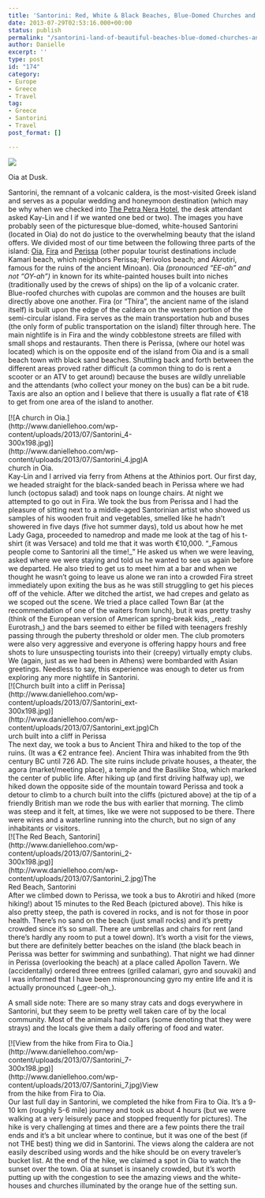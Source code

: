 ```yaml
---
title: 'Santorini: Red, White & Black Beaches, Blue-Domed Churches and Stray Animals'
date: 2013-07-29T02:53:16.000+00:00
status: publish
permalink: "/santorini-land-of-beautiful-beaches-blue-domed-churches-and-stray-animals"
author: Danielle
excerpt: ''
type: post
id: "174"
category:
- Europe
- Greece
- Travel
tag:
- Greece
- Santorini
- Travel
post_format: []

---
```

![](https://live.staticflickr.com/7422/9387556591_7bef6078c7_b.jpg)

Oia at Dusk.

Santorini, the remnant of a volcanic caldera, is the most-visited Greek island and serves as a popular wedding and honeymoon destination (which may be why when we checked into [The Petra Nera Hotel](http://www.petranerahotel.gr/), the desk attendant asked Kay-Lin and I if we wanted one bed or two). The images you have probably seen of the picturesque blue-domed, white-housed Santorini (located in Oia) do not do justice to the overwhelming beauty that the island offers. We divided most of our time between the following three parts of the island: [Oia](http://en.wikipedia.org/wiki/Oia,_Greece), [Fira](http://en.wikipedia.org/wiki/Fira) and [Perissa](http://wikitravel.org/en/Perissa) (other popular tourist destinations include Kamari beach, which neighbors Perissa; Perivolos beach; and Akrotiri, famous for the ruins of the ancient Minoan). Oia _(pronounced “EE-ah” and not “OY-ah”)_ in known for its white-painted houses built into niches (traditionally used by the crews of ships) on the lip of a volcanic crater. Blue-roofed churches with cupolas are common and the houses are built directly above one another. Fira (or “Thíra”, the ancient name of the island itself) is built upon the edge of the caldera on the western portion of the semi-circular island. Fira serves as the main transportation hub and buses (the only form of public transportation on the island) filter through here. The main nightlife is in Fira and the windy cobblestone streets are filled with small shops and restaurants. Then there is Perissa, (where our hotel was located) which is on the opposite end of the island from Oia and is a small beach town with black sand beaches. Shuttling back and forth between the different areas proved rather difficult (a common thing to do is rent a scooter or an ATV to get around) because the buses are wildly unreliable and the attendants (who collect your money on the bus) can be a bit rude. Taxis are also an option and I believe that there is usually a flat rate of €18 to get from one area of the island to another.<span style="line-height: 1.5; font-size: 0.8em;">  
</span>

<div class="wp-caption alignnone" id="attachment_193" style="width: 310px">[![A church in Oia.](http://www.daniellehoo.com/wp-content/uploads/2013/07/Santorini_4-300x198.jpg)](http://www.daniellehoo.com/wp-content/uploads/2013/07/Santorini_4.jpg)A church in Oia.

</div>Kay-Lin and I arrived via ferry from Athens at the Athinios port. Our first day, we headed straight for the black-sanded beach in Perissa where we had lunch (octopus salad) and took naps on lounge chairs. At night we attempted to go out in Fira. We took the bus from Perissa and I had the pleasure of sitting next to a middle-aged Santorinian artist who showed us samples of his wooden fruit and vegetables, smelled like he hadn’t showered in five days (five hot summer days), told us about how he met Lady Gaga, proceeded to namedrop and made me look at the tag of his t-shirt (it was Versace) and told me that it was worth €10,000. “_Famous people come to Santorini all the time!_” He asked us when we were leaving, asked where we were staying and told us he wanted to see us again before we departed. He also tried to get us to meet him at a bar and when we thought he wasn’t going to leave us alone we ran into a crowded Fira street immediately upon exiting the bus as he was still struggling to get his pieces off of the vehicle. After we ditched the artist, we had crepes and gelato as we scoped out the scene. We tried a place called Town Bar (at the recommendation of one of the waiters from lunch), but it was pretty trashy (think of the European version of American spring-break kids, _read: Eurotrash_) and the bars seemed to either be filled with teenagers freshly passing through the puberty threshold or older men. The club promoters were also very aggressive and everyone is offering happy hours and free shots to lure unsuspecting tourists into their (creepy) virtually empty clubs. We (again, just as we had been in Athens) were bombarded with Asian greetings. Needless to say, this experience was enough to deter us from exploring any more nightlife in Santorini.

<div class="wp-caption alignnone" id="attachment_195" style="width: 310px">[![Church built into a cliff in Perissa](http://www.daniellehoo.com/wp-content/uploads/2013/07/Santorini_ext-300x198.jpg)](http://www.daniellehoo.com/wp-content/uploads/2013/07/Santorini_ext.jpg)Church built into a cliff in Perissa

</div>The next day, we took a bus to Ancient Thira and hiked to the top of the ruins. (It was a €2 entrance fee). Ancient Thira was inhabited from the 9th century BC until 726 AD. The site ruins include private houses, a theater, the agora (market/meeting place), a temple and the Basilike Stoa, which marked the center of public life. After hiking up (and first driving halfway up), we hiked down the opposite side of the mountain toward Perissa and took a detour to climb to a church built into the cliffs (pictured above) at the tip of a friendly British man we rode the bus with earlier that morning. The climb was steep and it felt, at times, like we were not supposed to be there. There were wires and a waterline running into the church, but no sign of any inhabitants or visitors.

<div class="wp-caption alignnone" id="attachment_176" style="width: 310px">[![The Red Beach, Santorini](http://www.daniellehoo.com/wp-content/uploads/2013/07/Santorini_2-300x198.jpg)](http://www.daniellehoo.com/wp-content/uploads/2013/07/Santorini_2.jpg)The Red Beach, Santorini

</div>After we climbed down to Perissa, we took a bus to Akrotiri and hiked (more hiking!) about 15 minutes to the Red Beach (pictured above). This hike is also pretty steep, the path is covered in rocks, and is not for those in poor health. There’s no sand on the beach (just small rocks) and it’s pretty crowded since it’s so small. There are umbrellas and chairs for rent (and there’s hardly any room to put a towel down). It’s worth a visit for the views, but there are definitely better beaches on the island (the black beach in Perissa was better for swimming and sunbathing). That night we had dinner in Perissa (overlooking the beach) at a place called Apollon Tavern. We (accidentally) ordered three entrees (grilled calamari, gyro and souvaki) and I was informed that I have been mispronouncing gyro my entire life and it is actually pronounced (_geer-oh_).

A small side note: There are so many stray cats and dogs everywhere in Santorini, but they seem to be pretty well taken care of by the local community. Most of the animals had collars (some denoting that they were strays) and the locals give them a daily offering of food and water.

<div class="wp-caption alignnone" id="attachment_197" style="width: 310px">[![View from the hike from Fira to Oia.](http://www.daniellehoo.com/wp-content/uploads/2013/07/Santorini_7-300x198.jpg)](http://www.daniellehoo.com/wp-content/uploads/2013/07/Santorini_7.jpg)View from the hike from Fira to Oia.

</div>Our last full day in Santorini, we completed the hike from Fira to Oia. It’s a 9-10 km (roughly 5-6 mile) journey and took us about 4 hours (but we were walking at a very leisurely pace and stopped frequently for pictures). The hike is very challenging at times and there are a few points there the trail ends and it’s a bit unclear where to continue, but it was one of the best (if not THE best) thing we did in Santorini. The views along the caldera are not easily described using words and the hike should be on every traveler’s bucket list. At the end of the hike, we claimed a spot in Oia to watch the sunset over the town. Oia at sunset is insanely crowded, but it’s worth putting up with the congestion to see the amazing views and the white-houses and churches illuminated by the orange hue of the setting sun.